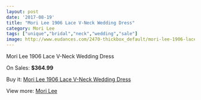 ```yaml
---
layout: post
date: '2017-08-19'
title: "Mori Lee 1906 Lace V-Neck Wedding Dress"
category: Mori Lee
tags: ["unique","bridal","neck","wedding","sale"]
image: http://www.eudances.com/2470-thickbox_default/mori-lee-1906-lace-v-neck-wedding-dress.jpg
---
```

Mori Lee 1906 Lace V-Neck Wedding Dress

On Sales: **$364.99**
<a href="https://www.eudances.com/en/mori-lee/823-mori-lee-1906-lace-v-neck-wedding-dress.html"><amp-img layout="responsive" width="600" height="600" src="//www.eudances.com/2470-thickbox_default/mori-lee-1906-lace-v-neck-wedding-dress.jpg" alt="Mori Lee 1906 Lace V-Neck Wedding Dress 0" /></a>
<a href="https://www.eudances.com/en/mori-lee/823-mori-lee-1906-lace-v-neck-wedding-dress.html"><amp-img layout="responsive" width="600" height="600" src="//www.eudances.com/2472-thickbox_default/mori-lee-1906-lace-v-neck-wedding-dress.jpg" alt="Mori Lee 1906 Lace V-Neck Wedding Dress 1" /></a>
<a href="https://www.eudances.com/en/mori-lee/823-mori-lee-1906-lace-v-neck-wedding-dress.html"><amp-img layout="responsive" width="600" height="600" src="//www.eudances.com/2471-thickbox_default/mori-lee-1906-lace-v-neck-wedding-dress.jpg" alt="Mori Lee 1906 Lace V-Neck Wedding Dress 2" /></a>

Buy it: [Mori Lee 1906 Lace V-Neck Wedding Dress](https://www.eudances.com/en/mori-lee/823-mori-lee-1906-lace-v-neck-wedding-dress.html "Mori Lee 1906 Lace V-Neck Wedding Dress")

View more: [Mori Lee](https://www.eudances.com/en/9-mori-lee "Mori Lee")